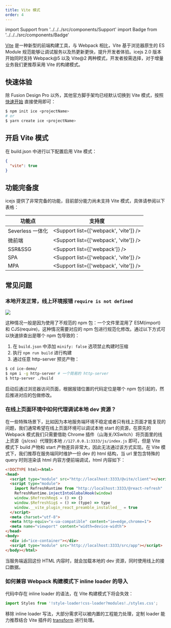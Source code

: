 ```yaml
---
title: Vite 模式
order: 4
---
```


import Support from '../../../src/components/Support'
import Badge from '../../../src/components/Badge'

<Badge text="2.0.0" />

[Vite](https://vitejs.dev/) 是一种新型的前端构建工具，与 Webpack 相比，Vite 基于浏览器原生的 ES Module 规范能够让调试服务以及热更新更快，提升开发者体验。icejs 2.0 版本开始同时支持 Webpack@5 以及 Vite@2 两种模式，开发者按需选择，对于增量业务我们更推荐采用 Vite 的构建模式。

## 快速体验

除 Fusion Design Pro 以外，其他官方脚手架均已经默认切换到 Vite 模式，按照 [快速开始](/guide/start.md) 直接使用即可：

```bash
$ npm init ice <projectName>
# or
$ yarn create ice <projectName>
```

## 开启 Vite 模式

在 build.json 中进行以下配置启用 Vite 模式：

```json
{
  "vite": true
}
```

## 功能完备度

icejs 提供了非常完备的功能，目前部分能力尚未支持 Vite 模式，具体请参阅以下表格：

|  功能点         |   支持度   |
|----------------|---------------------|
| Severless 一体化| <Support list={['webpack', 'vite']} />
| 微前端          | <Support list={['webpack', 'vite']} />
| SSR&SSG        | <Support list={['webpack']} />
| SPA        | <Support list={['webpack', 'vite']} />
| MPA        | <Support list={['webpack', 'vite']} />

## 常见问题

### 本地开发正常，线上环境报错 `require is not defined`

![](https://img.alicdn.com/imgextra/i1/O1CN01sG8QCA1z4KWtajo8e_!!6000000006660-2-tps-426-48.png)

这种情况一般是因为使用了不规范的 npm 包：一个文件里混用了 ESM(import) 和 CJS(require)，这种情况需要对应的 npm 包进行规范化修改。通过以下方式可以快速排查出是哪个 npm 包导致的：

1. 在 `build.json` 中添加 `minify: false` 选项禁止构建时压缩
2. 执行 `npm run build` 进行构建
3. 通过任意 http-server 预览产物：

```bash
$ cd ice-demo/
$ npm i -g http-server # 一个简易的 http-server
$ http-server ./build
```

启动后通过浏览器访问页面，根据报错位置的代码定位是哪个 npm 包引起的，然后推进对应的包做修改。

### 在线上页面环境中如何代理调试本地 dev 资源？

在一些特殊场景下，比如因为本地服务端环境不稳定或者只有线上页面才能复现的问题，我们通常希望在线上页面环境可以调试本地 start 的资源，在原先的 Webpack 模式我们只需要借助 Chrome 插件（山海关/XSwitch）将页面里的线上资源（js/css）代理到本地 `//127.0.0.1:3333/js/index.js` 即可，但是 Vite 模式下 build 产物和 start 产物差异非常大，因此无法通过该方式实现。在 Vite 模式下，我们推荐在服务端同时维护一份 dev 的 html 结构，当 url 里包含特殊的 query 时则渲染该 html 内容方便前端调试，html 内容如下：

```html
<!DOCTYPE html><html>
<head>
  <script type="module" src="http://localhost:3333/@vite/client"></script>
  <script type="module">
    import RefreshRuntime from "http://localhost:3333/@react-refresh"
    RefreshRuntime.injectIntoGlobalHook(window)
    window.$RefreshReg$ = () => {}
    window.$RefreshSig$ = () => (type) => type
    window.__vite_plugin_react_preamble_installed__ = true
  </script>
  <meta charset="utf-8">
  <meta http-equiv="x-ua-compatible" content="ie=edge,chrome=1">
  <meta name="viewport" content="width=device-width">
</head>
<body>
  <div id="ice-container"></div>
  <script type="module" src="http://localhost:3333/src/app"></script>
</body></html>
```

当服务端返回这份 HTML 内容时，就会加载本地的 dev 资源，同时使用线上的接口数据。

### 如何兼容 Webpack 构建模式下 inline loader 的导入

代码中存在 inline loader 的语法，在 Vite 构建模式下将会失效：

```js
import Styles from '!style-loader!css-loader?modules!./styles.css';
```

移除 inline loader 写法，大部分需求可以被内置的工程能力处理，定制 loader 能力推荐结合 Vite 插件的 [transform](https://vitejs.dev/guide/api-plugin.html#transforming-custom-file-types) 进行处理。


